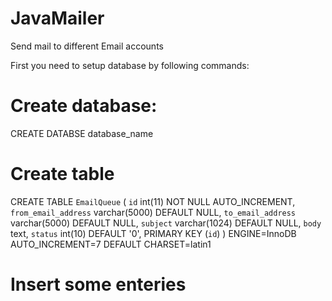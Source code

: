 # JavaMailer
Send mail to different Email accounts

First you need to setup database by following commands:
# Create database:
CREATE DATABSE database_name

# Create table
CREATE TABLE `EmailQueue` (
 `id` int(11) NOT NULL AUTO_INCREMENT,
 `from_email_address` varchar(5000) DEFAULT NULL,
 `to_email_address` varchar(5000) DEFAULT NULL,
 `subject` varchar(1024) DEFAULT NULL,
 `body` text,
 `status` int(10) DEFAULT '0',
 PRIMARY KEY (`id`)
) ENGINE=InnoDB AUTO_INCREMENT=7 DEFAULT CHARSET=latin1

# Insert some enteries

